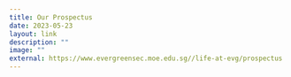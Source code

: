 ```yaml
---
title: Our Prospectus
date: 2023-05-23
layout: link
description: ""
image: ""
external: https://www.evergreensec.moe.edu.sg//life-at-evg/prospectus
---
```

